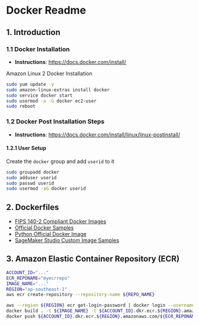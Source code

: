 # Docker Readme

## 1. Introduction

### 1.1 Docker Installation

- **Instructions**: https://docs.docker.com/install/

Amazon Linux 2 Docker Installation

```bash
sudo yum update -y
sudo amazon-linux-extras install docker
sudo service docker start
sudo usermod -a -G docker ec2-user
sudo reboot
```

### 1.2 Docker Post Installation Steps

- **Instructions**: https://docs.docker.com/install/linux/linux-postinstall/

#### 1.2.1 User Setup

Create the `docker` group and add `userid` to it

```bash
sudo groupadd docker
sudo adduser userid
sudo passwd userid
sudo usermod -aG docker userid
```

## 2. Dockerfiles

- [FIPS 140-2 Compliant Docker Images](https://github.com/arhea/docker-fips-library)
- [Official Docker Samples](https://github.com/dockersamples)
- [Python Official Docker Image](https://github.com/docker-library/python)
- [SageMaker Studio Custom Image Samples](https://github.com/aws-samples/sagemaker-studio-custom-image-samples)

## 3. Amazon Elastic Container Repository (ECR)

```bash
ACCOUNT_ID="..."
ECR_REPONAME="myecrrepo"
IMAGE_NAME="..."
REGION="ap-southeast-1"
aws ecr create-repository --repository-name ${REPO_NAME}
```

```bash
aws --region ${REGION} ecr get-login-password | docker login --username AWS --password-stdin ${ACCOUNT_ID}.dkr.ecr.${REGION}.amazonaws.com/${ECR_REPONAME}
docker build . -t ${IMAGE_NAME} -t ${ACCOUNT_ID}.dkr.ecr.${REGION}.amazonaws.com/${ECR_REPONAME}:${IMAGE_NAME}
docker push ${ACCOUNT_ID}.dkr.ecr.${REGION}.amazonaws.com/${ECR_REPONAME}:${IMAGE_NAME}
```
